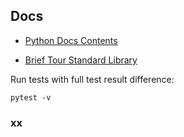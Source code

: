 ## Docs

- [Python Docs Contents](https://docs.python.org/3/contents.html)

- [Brief Tour Standard Library](https://docs.python.org/3/tutorial/stdlib.html)

Run tests with full test result difference:

`pytest -v`

### xx
